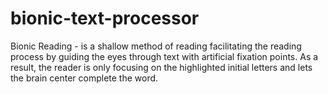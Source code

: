 # bionic-text-processor
Bionic Reading - is a shallow method of reading facilitating the reading process by guiding the eyes through text with artificial fixation points. As a result, the reader is only focusing on the highlighted initial letters and lets the brain center complete the word.
